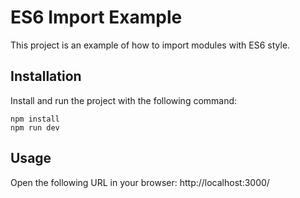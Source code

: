 # ES6 Import Example

This project is an example of how to import modules with ES6 style.

## Installation

Install and run the project with the following command:

```
npm install
npm run dev
```

## Usage

Open the following URL in your browser: http://localhost:3000/